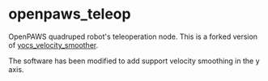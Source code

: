 # openpaws_teleop
OpenPAWS quadruped robot's teleoperation node. This is a forked version of [yocs_velocity_smoother](https://github.com/yujinrobot/yujin_ocs).

The software has been modified to add support velocity smoothing in the y axis.
